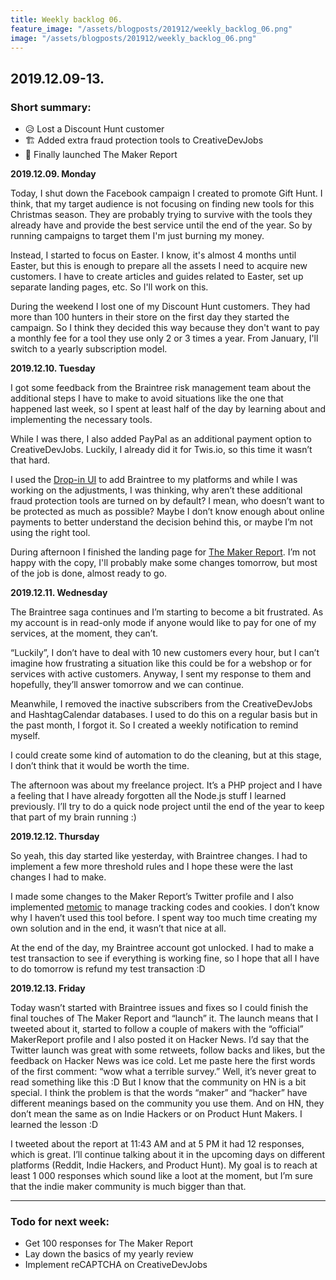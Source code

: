 ```yaml
---
title: Weekly backlog 06.
feature_image: "/assets/blogposts/201912/weekly_backlog_06.png"
image: "/assets/blogposts/201912/weekly_backlog_06.png"
---
```


## 2019.12.09-13.

### Short summary:

-   😥 Lost a Discount Hunt customer
-   🏗️ Added extra fraud protection tools to CreativeDevJobs
-   🎉 Finally launched The Maker Report

<!-- more -->

**2019.12.09. Monday**

Today, I shut down the Facebook campaign I created to promote Gift Hunt. I think, that my target audience is not focusing on finding new tools for this Christmas season. They are probably trying to survive with the tools they already have and provide the best service until the end of the year. So by running campaigns to target them I'm just burning my money.

Instead, I started to focus on Easter. I know, it's almost 4 months until Easter, but this is enough to prepare all the assets I need to acquire new customers. I have to create articles and guides related to Easter, set up separate landing pages, etc. So I'll work on this.

During the weekend I lost one of my Discount Hunt customers. They had more than 100 hunters in their store on the first day they started the campaign. So I think they decided this way because they don't want to pay a monthly fee for a tool they use only 2 or 3 times a year. From January, I'll switch to a yearly subscription model.

**2019.12.10. Tuesday**

I got some feedback from the Braintree risk management team about the additional steps I have to make to avoid situations like the one that happened last week, so I spent at least half of the day by learning about and implementing the necessary tools.

While I was there, I also added PayPal as an additional payment option to CreativeDevJobs. Luckily, I already did it for Twis.io, so this time it wasn’t that hard.

I used the [Drop-in UI](https://developers.braintreepayments.com/guides/drop-in/overview/javascript/v3) to add Braintree to my platforms and while I was working on the adjustments, I was thinking, why aren’t these additional fraud protection tools are turned on by default? I mean, who doesn’t want to be protected as much as possible? Maybe I don’t know enough about online payments to better understand the decision behind this, or maybe I’m not using the right tool.

During afternoon I finished the landing page for [The Maker Report](https://the-maker-report.netlify.app/). I’m not happy with the copy, I'll probably make some changes tomorrow, but most of the job is done, almost ready to go.

**2019.12.11. Wednesday**

The Braintree saga continues and I’m starting to become a bit frustrated. As my account is in read-only mode if anyone would like to pay for one of my services, at the moment, they can’t.

“Luckily”, I don’t have to deal with 10 new customers every hour, but I can’t imagine how frustrating a situation like this could be for a webshop or for services with active customers. Anyway, I sent my response to them and hopefully, they’ll answer tomorrow and we can continue.

Meanwhile, I removed the inactive subscribers from the CreativeDevJobs and HashtagCalendar databases. I used to do this on a regular basis but in the past month, I forgot it. So I created a weekly notification to remind myself.

I could create some kind of automation to do the cleaning, but at this stage, I don’t think that it would be worth the time.

The afternoon was about my freelance project. It’s a PHP project and I have a feeling that I have already forgotten all the Node.js stuff I learned previously. I’ll try to do a quick node project until the end of the year to keep that part of my brain running :)

**2019.12.12. Thursday**

So yeah, this day started like yesterday, with Braintree changes. I had to implement a few more threshold rules and I hope these were the last changes I had to make.

I made some changes to the Maker Report’s Twitter profile and I also implemented [metomic](https://metomic.io/) to manage tracking codes and cookies. I don’t know why I haven’t used this tool before. I spent way too much time creating my own solution and in the end, it wasn’t that nice at all.

At the end of the day, my Braintree account got unlocked. I had to make a test transaction to see if everything is working fine, so I hope that all I have to do tomorrow is refund my test transaction :D

**2019.12.13. Friday**

Today wasn’t started with Braintree issues and fixes so I could finish the final touches of The Maker Report and “launch” it. The launch means that I tweeted about it, started to follow a couple of makers with the “official” MakerReport profile and I also posted it on Hacker News. I’d say that the Twitter launch was great with some retweets, follow backs and likes, but the feedback on Hacker News was ice cold. Let me paste here the first words of the first comment: “wow what a terrible survey.” Well, it’s never great to read something like this :D But I know that the community on HN is a bit special. I think the problem is that the words “maker” and “hacker” have different meanings based on the community you use them. And on HN, they don’t mean the same as on Indie Hackers or on Product Hunt Makers. I learned the lesson :D

I tweeted about the report at 11:43 AM and at 5 PM it had 12 responses, which is great. I’ll continue talking about it in the upcoming days on different platforms (Reddit, Indie Hackers, and Product Hunt). My goal is to reach at least 1 000 responses which sound like a loot at the moment, but I’m sure that the indie maker community is much bigger than that.

---

### Todo for next week:

-   Get 100 responses for The Maker Report
-   Lay down the basics of my yearly review
-   Implement reCAPTCHA on CreativeDevJobs
